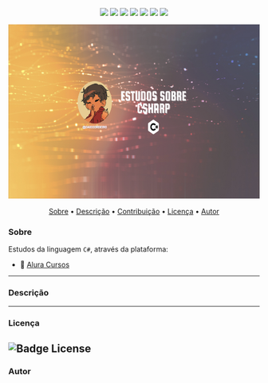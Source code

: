 <p align="center">
<img src="https://img.shields.io/static/v1?label=C%23&message=Framework&color=red&style=flat&logo=c-sharp">
<img src="https://img.shields.io/github/commits-since/daiccordeiro/Estudos-csharp/v1.0.svg">
<img src="https://img.shields.io/github/forks/daiccordeiro/Estudos-csharp.svg">
<img src="https://img.shields.io/github/stars/daiccordeiro/Estudos-csharp.svg">
<img src="https://img.shields.io/github/last-commit/daiccordeiro/Estudos-csharp">
<img src="https://img.shields.io/github/license/daiccordeiro/Estudos-csharp">
<img src="http://img.shields.io/static/v1?label=Status&message=Em%20Desenvolvimento&color=yellow&style=flat&logo">
</p>

<!--<img src="https://img.shields.io/github/commits-since/daiccordeiro/Estudos-html-css/v1.0.svg">-->



<!--![Badge HTML5](https://img.shields.io/static/v1?label=HTML&message=Framework&color=red&style=flat&logo=HTML5) ![Badge CSS3](http://img.shields.io/static/v1?label=CSS&message=Framework&color=red&style=flat&logo=CSS3) [![GitHub Commits](https://badgen.net/github/commits/Naereen/Strapdown.js)](https://github.com/daiccordeiro/Naereen/StrapDown.js/commit/) [![GitHub Forks](https://img.shields.io/github/forks/daiccordeiro/Estudos-html-css)](https://github.com/daiccordeiro/Estudos-html-css/network) [![GitHub Stars](https://img.shields.io/github/stars/daiccordeiro/Estudos-html-css)](https://github.com/daiccordeiro/Estudos-html-css/stargazers) [![GitHub License](https://img.shields.io/github/license/daiccordeiro/Estudos-html-css)](https://github.com/daiccordeiro/Estudos-html-css/blob/main/LICENSE) ![Badge em Desenvolvimento](http://img.shields.io/static/v1?label=Status&message=Em%20Desenvolvimento&color=yellow&style=flat&logo) 
[![GitHub issues](https://img.shields.io/github/issues/daiccordeiro/Estudos-html-css)](https://github.com/daiccordeiro/Estudos-html-css/issues)-->

<p align="center">
<img src="https://raw.githubusercontent.com/daiccordeiro/midias/main/imgs/banner-csharp.png" alt="banner-csharp" width=850 height=350>
</p>

<p align="center">
 <a href="#sobre">Sobre</a> • 
<!-- <a href="#status">Status</a> • -->
 <a href="#descrição">Descrição</a> • 
 <a href="#contribuicao">Contribuição</a> • 
 <a href="#licença">Licença</a> • 
 <a href="#autor">Autor</a>
</p>

### Sobre
Estudos da linguagem `C#`, através da plataforma:
- :rocket: [Alura Cursos](https://cursos.alura.com.br/) 
<!--- :arrow_forward: [Curso em Vídeo](https://www.youtube.com/c/CursoemV%C3%ADdeo)-->
---

<!--### Status
![Badge em Desenvolvimento](http://img.shields.io/static/v1?label=Status&message=Em%20Desenvolvimento&color=yellow&style=flat&logo)
- :warning: **Status do Projeto:** *Em desenvolvimento*
---  -->

### Descrição 
---

### Licença
![Badge License](http://img.shields.io/static/v1?label=License&message=MIT&color=GREEN&style=flat&logo=MIT)
---

### Autor
